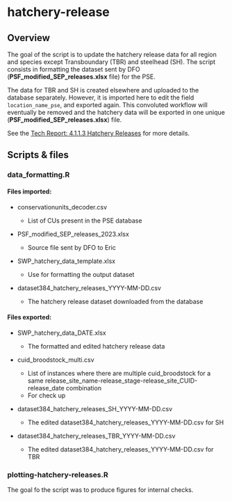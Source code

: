 
# hatchery-release

## Overview

The goal of the script is to update the hatchery release data for all region 
and species except Transboundary (TBR) and steelhead (SH). The script consists
in formatting the dataset sent by DFO (**PSF_modified_SEP_releases.xlsx** file) for
the PSE.

The data for TBR and SH is created elsewhere and uploaded to the database 
separately. However, it is imported here to edit the field `location_name_pse`, 
and exported again. This convoluted workflow will eventually be removed and 
the hatchery data will be exported in one unique (**PSF_modified_SEP_releases.xlsx**)
file.

See the [Tech Report: 4.1.1.3 Hatchery Releases](https://bookdown.org/salmonwatersheds/tech-report/analytical-approach.html#benchmarks-biostatus) for more details.


## Scripts & files

### data_formatting.R

#### Files imported:

* conservationunits_decoder.csv
  - List of CUs present in the PSE database

* PSF_modified_SEP_releases_2023.xlsx         
  - Source file sent by DFO to Eric

* SWP_hatchery_data_template.xlsx             
  - Use for formatting the output dataset
  
* dataset384_hatchery_releases_YYYY-MM-DD.csv
  - The hatchery release dataset downloaded from the database


#### Files exported:

* SWP_hatchery_data_DATE.xlsx
  - The formatted and edited hatchery release data

* cuid_broodstock_multi.csv
  - List of instances where there are multiple cuid_broodstock for a same release_site_name-release_stage-release_site_CUID-release_date combination
  - For check up

* dataset384_hatchery_releases_SH_YYYY-MM-DD.csv
  - The edited dataset384_hatchery_releases_YYYY-MM-DD.csv for SH

* dataset384_hatchery_releases_TBR_YYYY-MM-DD.csv
  - The edited dataset384_hatchery_releases_YYYY-MM-DD.csv for TBR


### plotting-hatchery-releases.R

The goal fo the script was to produce figures for internal checks.




